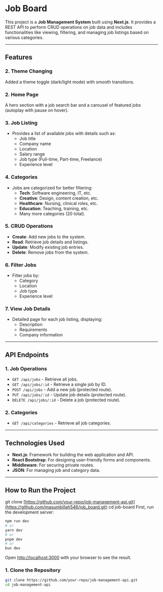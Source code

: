# Job Board

This project is a **Job Management System** built using **Next.js**. It provides a REST API to perform CRUD operations on job data and includes functionalities like viewing, filtering, and managing job listings based on various categories.

---

## Features

### 2. **Theme Changing**
Added a theme toggle (dark/light mode) with smooth transitions.

### 2. **Home Page**
A hero section with a job search bar and a carousel of featured jobs
(autoplay with pause on hover).

### 3. **Job Listing**
   - Provides a list of available jobs with details such as:
     - Job title
     - Company name
     - Location
     - Salary range
     - Job type (Full-time, Part-time, Freelance)
     - Experience level

### 4. **Categories**
   - Jobs are categorized for better filtering:
     - **Tech**: Software engineering, IT, etc.
     - **Creative**: Design, content creation, etc.
     - **Healthcare**: Nursing, clinical roles, etc.
     - **Education**: Teaching, training, etc.
     - Many more categories (20 total).

### 5. **CRUD Operations**
   - **Create**: Add new jobs to the system.
   - **Read**: Retrieve job details and listings.
   - **Update**: Modify existing job entries.
   - **Delete**: Remove jobs from the system.

### 6. **Filter Jobs**
   - Filter jobs by:
     - Category
     - Location
     - Job type
     - Experience level

### 7. **View Job Details**
   - Detailed page for each job listing, displaying:
     - Description
     - Requirements
     - Company information

---

## API Endpoints

### 1. **Job Operations**
   - `GET /api/jobs` - Retrieve all jobs.
   - `GET /api/jobs/:id` - Retrieve a single job by ID.
   - `POST /api/jobs` - Add a new job (protected route).
   - `PUT /api/jobs/:id` - Update job details (protected route).
   - `DELETE /api/jobs/:id` - Delete a job (protected route).

### 2. **Categories**
   - `GET /api/categories` - Retrieve all job categories.

---

## Technologies Used

- **Next.js**: Framework for building the web application and API.
- **React Bootstrap**: For designing user-friendly forms and components.
- **Middleware**: For securing private routes.
- **JSON**: For managing job and category data.

---

## How to Run the Project
 git clone [https://github.com/your-repo/job-management-api.git](https://github.com/masumbillah546/job_board.git)
  cd job-board
First, run the development server:

```bash
npm run dev
# or
yarn dev
# or
pnpm dev
# or
bun dev
```

Open [http://localhost:3000](http://localhost:3000) with your browser to see the result.

### 1. **Clone the Repository**
   ```bash
   git clone https://github.com/your-repo/job-management-api.git
   cd job-management-api
